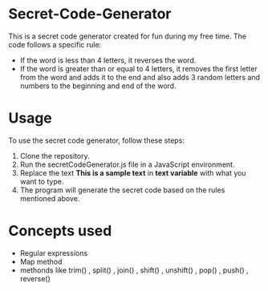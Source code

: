 # Secret-Code-Generator
This is a secret code generator created for fun during my free time. The code follows a specific rule:

- If the word is less than 4 letters, it reverses the word.
- If the word is greater than or equal to 4 letters, it removes the first letter from the word and adds it to the end
  and also adds 3 random letters and numbers to the beginning and end of the word.


# Usage
To use the secret code generator, follow these steps:

1. Clone the repository.
2. Run the secretCodeGenerator.js file in a JavaScript environment.
3. Replace the text **This is a sample text** in __text variable__ with what you want to type.
4. The program will generate the secret code based on the rules mentioned above.

# Concepts used 

- Regular expressions
- Map method
- methonds like trim() , split() , join() , shift() , unshift() , pop() , push() , reverse()




  

